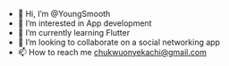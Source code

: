 - 👋 Hi, I’m @YoungSmooth
- 👀 I’m interested in App development
- 🌱 I’m currently learning Flutter
- 💞️ I’m looking to collaborate on a social networking app
- 📫 How to reach me chukwuonyekachi@gmail.com 

<!---
YoungSmooth/YoungSmooth is a ✨ special ✨ repository because its `README.md` (this file) appears on your GitHub profile.
You can click the Preview link to take a look at your changes.
--->
